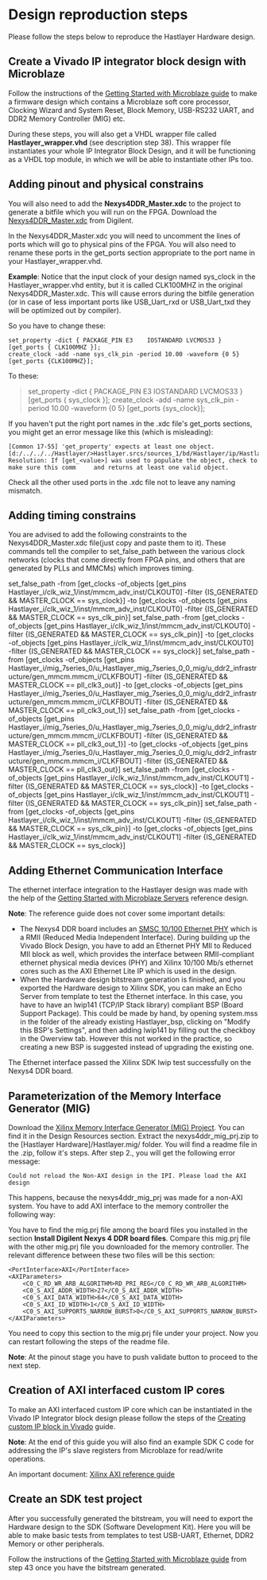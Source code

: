 # Design reproduction steps



Please follow the steps below to reproduce the Hastlayer Hardware design.


## Create a Vivado IP integrator block design with Microblaze

Follow the instructions of the [Getting Started with Microblaze guide](https://reference.digilentinc.com/nexys4-ddr:gsmb) to make a firmware design which contains a Microblaze soft core processor, Clocking Wizard and System Reset, Block Memory, USB-RS232 UART, and DDR2 Memory Controller (MIG) etc.

During these steps, you will also get a VHDL wrapper file called **Hastlayer_wrapper.vhd** (see description step 38). This wrapper file instantiates your whole IP Integrator Block Design, and it will be functioning as a VHDL top module, in which we will be able to instantiate other IPs too.


## Adding pinout and physical constrains

You will also need to add the **Nexys4DDR_Master.xdc** to the project to generate a bitfile which you will run on the FPGA. Download the [Nexys4DDR_Master.xdc](http://digilentinc.com/Products/Detail.cfm?NavPath=2,1301,1319&Prod=NEXYS4DDR) from Digilent.

In the Nexys4DDR_Master.xdc you will need to uncomment the lines of ports which will go to physical pins of the FPGA. You will also need to rename these ports in the get_ports section appropriate to the port name in your Hastlayer_wrapper.vhd.

**Example**: Notice that the input clock of your design named sys_clock in the Hastlayer_wrapper.vhd entity, but it is called CLK100MHZ in the original Nexys4DDR_Master.xdc. This will cause errors during the bitfile generation (or in case of less important ports like USB_Uart_rxd or USB_Uart_txd they will be optimized out by compiler).

So you have to change these:
>
	set_property -dict { PACKAGE_PIN E3    IOSTANDARD LVCMOS33 } [get_ports { CLK100MHZ }]; 
	create_clock -add -name sys_clk_pin -period 10.00 -waveform {0 5} [get_ports {CLK100MHZ}];

To these:
>set_property -dict { PACKAGE_PIN E3    IOSTANDARD LVCMOS33 } [get_ports { sys_clock }]; 
>create_clock -add -name sys_clk_pin -period 10.00 -waveform {0 5} [get_ports {sys_clock}];

If you haven't put the right port names in the .xdc file's get_ports sections, you might get an error message like this (which is misleading):
>
	[Common 17-55] 'get_property' expects at least one object. [d:/../../../Hastlayer/>Hastlayer.srcs/sources_1/bd/Hastlayer/ip/Hastlayer_auto_cc_0/Hastlayer_auto_cc_0_clocks.xdc:19]
	Resolution: If [get_<value>] was used to populate the object, check to make sure this comm     and returns at least one valid object.

Check all the other used ports in the .xdc file not to leave any naming mismatch.

## Adding timing constrains

You are advised to add the following constraints to the Nexys4DDR_Master.xdc file(just copy and paste them to it). These commands tell the compiler to set_false_path between the various clock networks (clocks that come directly from FPGA pins, and others that are generated by PLLs and MMCMs) which improves timing.

set_false_path -from [get_clocks -of_objects [get_pins Hastlayer_i/clk_wiz_1/inst/mmcm_adv_inst/CLKOUT0] -filter {IS_GENERATED && MASTER_CLOCK == sys_clock}] -to [get_clocks -of_objects [get_pins Hastlayer_i/clk_wiz_1/inst/mmcm_adv_inst/CLKOUT0] -filter {IS_GENERATED && MASTER_CLOCK == sys_clk_pin}]
set_false_path -from [get_clocks -of_objects [get_pins Hastlayer_i/clk_wiz_1/inst/mmcm_adv_inst/CLKOUT0] -filter {IS_GENERATED && MASTER_CLOCK == sys_clk_pin}] -to [get_clocks -of_objects [get_pins Hastlayer_i/clk_wiz_1/inst/mmcm_adv_inst/CLKOUT0] -filter {IS_GENERATED && MASTER_CLOCK == sys_clock}]
set_false_path -from [get_clocks -of_objects [get_pins Hastlayer_i/mig_7series_0/u_Hastlayer_mig_7series_0_0_mig/u_ddr2_infrastructure/gen_mmcm.mmcm_i/CLKFBOUT] -filter {IS_GENERATED && MASTER_CLOCK == pll_clk3_out}] -to [get_clocks -of_objects [get_pins Hastlayer_i/mig_7series_0/u_Hastlayer_mig_7series_0_0_mig/u_ddr2_infrastructure/gen_mmcm.mmcm_i/CLKFBOUT] -filter {IS_GENERATED && MASTER_CLOCK == pll_clk3_out_1}]
set_false_path -from [get_clocks -of_objects [get_pins Hastlayer_i/mig_7series_0/u_Hastlayer_mig_7series_0_0_mig/u_ddr2_infrastructure/gen_mmcm.mmcm_i/CLKFBOUT] -filter {IS_GENERATED && MASTER_CLOCK == pll_clk3_out_1}] -to [get_clocks -of_objects [get_pins Hastlayer_i/mig_7series_0/u_Hastlayer_mig_7series_0_0_mig/u_ddr2_infrastructure/gen_mmcm.mmcm_i/CLKFBOUT] -filter {IS_GENERATED && MASTER_CLOCK == pll_clk3_out}]
set_false_path -from [get_clocks -of_objects [get_pins Hastlayer_i/clk_wiz_1/inst/mmcm_adv_inst/CLKOUT1] -filter {IS_GENERATED && MASTER_CLOCK == sys_clock}] -to [get_clocks -of_objects [get_pins Hastlayer_i/clk_wiz_1/inst/mmcm_adv_inst/CLKOUT1] -filter {IS_GENERATED && MASTER_CLOCK == sys_clk_pin}]
set_false_path -from [get_clocks -of_objects [get_pins Hastlayer_i/clk_wiz_1/inst/mmcm_adv_inst/CLKOUT1] -filter {IS_GENERATED && MASTER_CLOCK == sys_clk_pin}] -to [get_clocks -of_objects [get_pins Hastlayer_i/clk_wiz_1/inst/mmcm_adv_inst/CLKOUT1] -filter {IS_GENERATED && MASTER_CLOCK == sys_clock}]

## Adding Ethernet Communication Interface

The ethernet interface integration to the Hastlayer design was made with the help of the [Getting Started with Microblaze Servers](https://reference.digilentinc.com/nexys4-ddr:gsmbs) reference design.

**Note**: The reference guide does not cover some important details:

- The Nexys4 DDR board includes an [SMSC 10/100 Ethernet PHY](http://www.microchip.com/wwwproducts/Devices.aspx?product=LAN8720A) which is a RMII (Reduced Media Independent Interface). During building up the Vivado Block Design, you have to add an Ethernet PHY MII to Reduced MII block as well, which provides the interface
between RMII-compliant ethernet physical media devices (PHY) and Xilinx 10/100 Mb/s ethernet cores such as the AXI Ethernet Lite IP which is used in the design.
- When the Hardware design bitstream generation is finished, and you exported the Hardware design to Xilinx SDK, you can make an Echo Server from template to test the Ethernet interface. In this case, you have to have an lwip141 (TCP/IP Stack library) compliant BSP (Board Support Package). This could be made by hand, by opening system.mss in the folder of the already existing Hastlayer_bsp, clicking on "Modify this BSP's Settings", and then adding lwip141 by filling out the checkboy in the Owerview tab. However this not worked in the practice, so creating a new BSP is suggested instead of upgrading the existing one. 

The Ethernet interface passed the Xilinx SDK lwip test successfully on the Nexys4 DDR board.


## Parameterization of the Memory Interface Generator (MIG)

Download the [Xilinx Memory Interface Generator (MIG) Project](https://reference.digilentinc.com/nexys4-ddr:start). You can find it in the Design Resources section. Extract the nexys4ddr_mig_prj.zip to the [Hastlayer Hardware]/Hastlayer.mig/ folder. You will find a readme file in the .zip, follow it's steps. After step 2., you will get the following error message: 
>	
	Could not reload the Non-AXI design in the IPI. Please load the AXI design
	
This happens, because the nexys4ddr_mig_prj was made for a non-AXI system. You have to add AXI interface to the memory controller the following way:

You have to find the mig.prj file among the board files you installed in the section **Install Digilent Nexys 4 DDR board files**. Compare this mig.prj file with the other mig.prj file you downloaded for the memory controller. The relevant difference between these two files will be this section:
>
	<PortInterface>AXI</PortInterface>
	<AXIParameters>
	    <C0_C_RD_WR_ARB_ALGORITHM>RD_PRI_REG</C0_C_RD_WR_ARB_ALGORITHM>
	    <C0_S_AXI_ADDR_WIDTH>27</C0_S_AXI_ADDR_WIDTH>
	    <C0_S_AXI_DATA_WIDTH>64</C0_S_AXI_DATA_WIDTH>
	    <C0_S_AXI_ID_WIDTH>1</C0_S_AXI_ID_WIDTH>
	    <C0_S_AXI_SUPPORTS_NARROW_BURST>0</C0_S_AXI_SUPPORTS_NARROW_BURST>
	</AXIParameters>

You need to copy this section to the mig.prj file under your project. Now you can restart following the steps of the readme file.  

**Note**: At the pinout stage you have to push validate button to proceed to the next step.


## Creation of AXI interfaced custom IP cores

To make an AXI interfaced custom IP core which can be instantiated in the Vivado IP Integrator block design please follow the steps of the [Creating custom IP block in Vivado](http://www.fpgadeveloper.com/2014/08/creating-a-custom-ip-block-in-vivado.html) guide.

**Note**: At the end of this guide you will also find an example SDK C code for addressing the IP's slave registers from Microblaze for read/write operations.

An important document: [Xilinx AXI reference guide](http://www.xilinx.com/support/documentation/ip_documentation/axi_ref_guide/latest/ug1037-vivado-axi-reference-guide.pdf)


## Create an SDK test project

After you successfully generated the bitstream, you will need to export the Hardware design to the SDK (Software Development Kit). Here you will be able to make basic tests from templates to test USB-UART, Ethernet, DDR2 Memory or other peripherals.

Follow the instructions of the [Getting Started with Microblaze guide](https://reference.digilentinc.com/nexys4-ddr:gsmb) from step 43 once you have the bitstream generated.